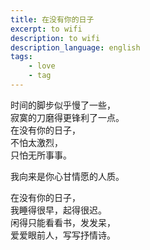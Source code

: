 ```yaml
---
title: 在没有你的日子
excerpt: to wifi
description: to wifi
description_language: english
tags:
    - love
    - tag
---
```


时间的脚步似乎慢了一些，  
寂寞的刀磨得更锋利了一点。  
在没有你的日子，  
不怕太激烈，  
只怕无所事事。  
  
我向来是你心甘情愿的人质。  
  
在没有你的日子，  
我睡得很早，起得很迟。  
闲得只能看看书，发发呆，  
爱爱眼前人，写写抒情诗。